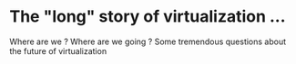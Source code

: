 # The "long" story of virtualization ...
Where are we ?
Where are we going ?
Some tremendous questions about the future of virtualization